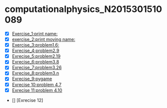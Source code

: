 

# computationalphysics_N2015301510089
- [x] [Exercise_1:print name:](https://www.zybuluo.com/2015301510089/note/885797)
- [x] [exercise_2:print moving name:](https://www.zybuluo.com/2015301510089/note/894672)
- [x] [Exercise_3:problem1.6:](http://note.youdao.com/noteshare?id=003b942350f19c125c9ba396c2de0752)
- [x] [Exrecise_4:problem2.9](http://note.youdao.com/noteshare?id=09a0f7d6c6d2303345ebfbd631ad76ec)
- [x] [Exrecise_5:problem2.19](http://note.youdao.com/noteshare?id=b81cac4f75832223c9bf6f11870a4f13)
- [x] [Exrecise_6:problem3.8](http://note.youdao.com/noteshare?id=5401f966597082df32fdc4775c12d4cd) 
- [x] [Exrecise_7:problem3.26](http://note.youdao.com/noteshare?id=8a8de63a74369bc55d49fa8035683357)
- [x] [Exrecise_8:problem3.n](http://note.youdao.com/noteshare?id=60ac3455502f205b3472431d3c4afa53)
- [x] [Exrecise_9:pygame](https://raw.githubusercontent.com/yueandhua/myfirstownrepository/master/saoleicode)
- [x] [Exrecise 10:problem 4.7](http://note.youdao.com/noteshare?id=b9a89b044bfbe7df6b2a9cc2df29a008)
- [x] [Exrecise 11:problem 4.10](http://note.youdao.com/noteshare?id=dbaca26d9ecbd10072cbdad38d3a2365)
- [] [Exrecise 12]
